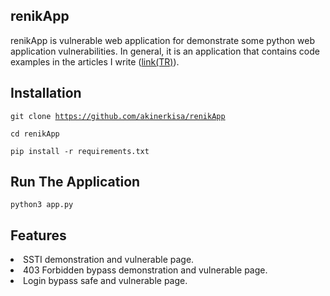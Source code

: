 ## renikApp
renikApp is vulnerable web application for demonstrate some python web application vulnerabilities. In general, it is an application that contains code examples in the articles I write (<a href="https://akiner.medium.com/">link(TR)</a>).

## Installation
<code>git clone https://github.com/akinerkisa/renikApp</code>
<p><code>cd renikApp</code></p>
<p><code>pip install -r requirements.txt</code></p>

## Run The Application
<code>python3 app.py</code>

## Features
<li>SSTI demonstration and vulnerable page.</li>
<li>403 Forbidden bypass demonstration and vulnerable page.</li>
<li>Login bypass safe and vulnerable page.</li>



 
